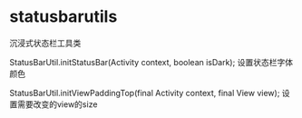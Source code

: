 # statusbarutils
沉浸式状态栏工具类


StatusBarUtil.initStatusBar(Activity context, boolean isDark);
设置状态栏字体颜色

StatusBarUtil.initViewPaddingTop(final Activity context, final View view);
设置需要改变的view的size
